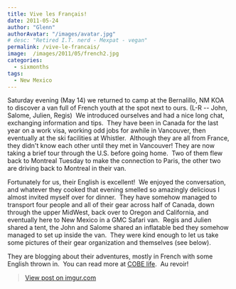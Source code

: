 ```yaml
---
title: Vive les Français!
date: 2011-05-24
author: "Glenn"
authorAvatar: "/images/avatar.jpg"
# desc: "Retired I.T. nerd - Mexpat - vegan"
permalink: /vive-le-francais/
image:  /images/2011/05/french2.jpg
categories:
  - sixmonths
tags:
  - New Mexico
---
```

Saturday evening (May 14) we returned to camp at the Bernalillo, NM KOA to discover a van full of French youth at the spot next to ours. (L-R -- John, Salome, Julien, Regis)  We introduced ourselves and had a nice long chat, exchanging information and tips.  They have been in Canada for the last year on a work visa, working odd jobs for awhile in Vancouver, then eventually at the ski facilities at Whistler.  Although they are all from France, they didn't know each other until they met in Vancouver! They are now taking a brief tour through the U.S. before going home.  Two of them flew back to Montreal Tuesday to make the connection to Paris, the other two are driving back to Montreal in their van.

Fortunately for us, their English is excellent!  We enjoyed the conversation, and whatever they cooked that evening smelled so amazingly delicious I almost invited myself over for dinner.  They have somehow managed to transport four people and all of their gear across half of Canada, down through the upper MidWest, back over to Oregon and California, and eventually here to New Mexico in a GMC Safari van.  Regis and Julien shared a tent, the John and Salome shared an inflatable bed they somehow managed to set up inside the van.  They were kind enough to let us take some pictures of their gear organization and themselves (see below).

They are blogging about their adventures, mostly in French with some English thrown in.  You can read more at <a title="COBElife's Great Adventure" href="https://www.travelpod.com/travel-blog/cobelife/1/tpod.html" target="_blank">COBE life</a>.  Au revoir!

<blockquote class="imgur-embed-pub" lang="en" data-id="a/SoYcO"><a href="//imgur.com/a/SoYcO">View post on imgur.com</a></blockquote><script async src="//s.imgur.com/min/embed.js" charset="utf-8"></script>